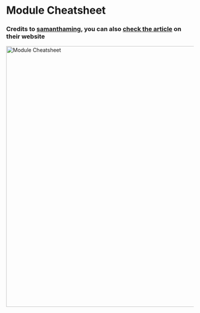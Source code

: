 # Module Cheatsheet

### Credits to [samanthaming](https://www.samanthaming.com/), you can also [check the article](https://www.samanthaming.com/tidbits/79-module-cheatsheet/) on their website

<a href="https://raw.githubusercontent.com/samanthaming/samanthaming.com/master/images/tidbits/79-module-cheatsheet.jpg">
  <img src="https://raw.githubusercontent.com/samanthaming/samanthaming.com/master/images/tidbits/79-module-cheatsheet.jpg" alt="Module Cheatsheet" width="700">
</a>
